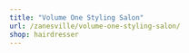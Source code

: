 ```yaml
---
title: "Volume One Styling Salon"
url: /zanesville/volume-one-styling-salon/
shop: hairdresser
---
```

